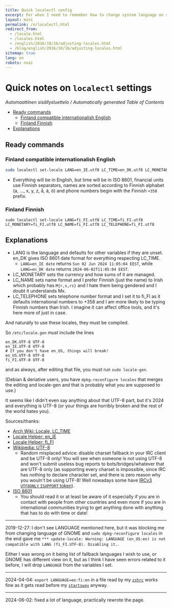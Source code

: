 ```yaml
---
title: Quick localectl config
excerpt: For when I need to remember how to change system language on systemd using distributions.
layout: mini
permalink: /n/localectl.html
redirect_from:
  - /locale.html
  - /locales.html
  - /english/2016/10/16/adjusting-locales.html
  - /blog/english/2016/10/16/adjusting-locales.html
sitemap: true
lang: en
robots: noai
---
```


# Quick notes on `localectl` settings

<!-- editorconfig-checker-disable -->
<!-- prettier-ignore-start -->

<!-- START doctoc generated TOC please keep comment here to allow auto update -->
<!-- DON'T EDIT THIS SECTION, INSTEAD RE-RUN doctoc TO UPDATE -->
<em lang="fi">Automaattinen sisällysluettelo</em> / <em lang="en">Automatically generated Table of Contents</em>

- [Ready commands](#ready-commands)
  - [Finland compatible internationalish English](#finland-compatible-internationalish-english)
  - [Finland Finnish](#finland-finnish)
- [Explanations](#explanations)

<!-- END doctoc generated TOC please keep comment here to allow auto update -->

<!-- prettier-ignore-end -->
<!-- editorconfig-checker-enable -->

## Ready commands

### Finland compatible internationalish English

```bash
sudo localectl set-locale LANG=en_IE.utf8 LC_TIME=en_DK.utf8 LC_MONETARY=fi_FI.utf8 LC_NAME=fi_FI.utf8 LC_TELEPHONE=fi_FI.utf8
```

- Everything will be in English, but time will be in ISO 8601, financial units use Finnish separators, names are sorted according to Finnish alphabet (a, …, x, y, z, å, ä, ö) and phone numbers begin with the Finnish `+358` prefix.

### Finland Finnish

```
sudo localectl set-locale LANG=fi_FI.utf8 LC_TIME=fi_FI.utf8 LC_MONETARY=fi_FI.utf8 LC_NAME=fi_FI.utf8 LC_TELEPHONE=fi_FI.utf8
```

## Explanations

- LANG is the language and defaults for other variables if they are unset.
  en_DK gives ISO 8601 date format for everything respecting LC_TIME.
  - `LANG=en_IE date` returns `Sun 02 Jun 2024 11:05:04 EEST`,
    while `LANG=en_DK date` returns `2024-06-02T11:05:04 EEST`.
- LC_MONETARY sets the currency and how sums of it are managed.
- LC_NAME sets name format and I prefer Finnish (just the name) to Irish
  which probably has `M{r,s,rs}` and I hate them being gendered and I doubt it
  understands Mx.
- LC_TELEPHONE sets telephone number format and I set it to fi_FI as it
  defaults international numbers to +358 and I am more likely to be typing
  Finnish numbers than Irish. I imagine it can affect office tools, and
  it's here more of just in case.

And naturally to use these locales, they must be compiled.

So `/etc/locale.gen` must include the lines

```
en_DK.UTF-8 UTF-8
en_IE.UTF-8 UTF-8
# If you don't have en_US, things will break!
en_US.UTF-8 UTF-8
fi_FI.UTF-8 UTF-8
```

and as always, after editing that file, you must run `sudo locale-gen`.

(Debian & deriative users, you have `dpkg-reconfigure locales` that merges
the editing and locale-gen and that is probably what you are supposed to
use.)

It seems like I didn't even say anything about that UTF-8 part, but
it's 2024 and everything is UTF-8 (or your things are horribly broken
and the rest of the world hates you).

Sources/thanks:

- [Arch Wiki: Locale, LC_TIME](https://wiki.archlinux.org/index.php/locale#LC_TIME:_date_and_time_format)
- [Locale Helper: en_IE](https://lh.2xlibre.net/locale/en_IE/)
- [Locale Helper: fi_FI](https://lh.2xlibre.net/locale/fi_FI/)
- [Wikipedia: UTF-8](https://en.wikipedia.org/wiki/UTF-8)
  - Random misplaced advice: disable charset fallback in your
    IRC client and be UTF-8 only! You will see when someone is not
    using UTF-8 and won't submit useless bug reports to
    bots/bridges/whatever that are UTF-8 only (as supporting every
    charset is impossible, since IRC has nothing to declare character
    set, and there is zero reason why you wouln't be using UTF-8! Well nowadays
    some have [IRCv3 `UTF8ONLY` `ISUPPORT` token](https://ircv3.net/specs/extensions/utf8-only)).
- [ISO 8601](https://en.wikipedia.org/wiki/ISO_8601)
  - You should read it or at least be aware of it especially if you are
    in contact with people from other countries and even more if you
    are in international communities trying to get anything done with
    anything that has to do with time or date!

---

2019-12-27: I don't see LANGUAGE mentioned here, but it was blocking me
from changing language of GNOME and `sudo dpkg-reconfigure locales` in the
end gave me `*** update-locale: Warning: LANGUAGE (en_US:en) is not compatible with LANG (fi_FI.UTF-8). Disabling it.`.

Either I was wrong on it being list of fallback languages I wish to use, or
GNOME has different view on it, but as I think I have seen errors related
to it before, I will drop `LANGUAGE` from the variables I set.

---

2024-04-04: `export LANGUAGE=eo:fi:en` in a file read by my [`zshrc`](https://gitea.blesmrt.net/mikaela/shell-things/src/branch/master/rc/zshrc) works fine as it gets read before my [`startsway`](https://gitea.blesmrt.net/mikaela/scripts/src/branch/master/bash/usr-local-bin/startsway) anyway.

---

2024-06-02: fixed a lot of language, practically rewrote the page.
